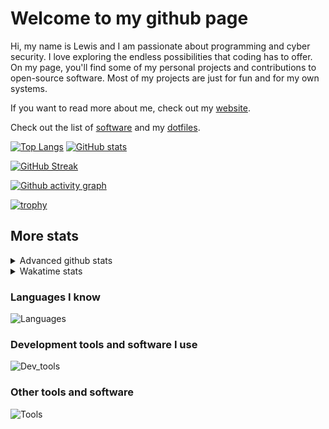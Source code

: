 # Welcome to my github page
Hi, my name is Lewis and I am passionate about programming and cyber security. I love exploring the endless possibilities that coding has to offer. On my page, you'll find some of my personal projects and contributions to open-source software. Most of my projects are just for fun and for my own systems.

If you want to read more about me, check out my [website](https://awesomelewis2007.github.io/).

Check out the list of [software](https://github.com/awesomelewis2007/awesomelewis2007/blob/master/software.md) and my [dotfiles](https://github.com/awesomelewis2007/dotfiles).



[![Top Langs](https://github-readme-stats.vercel.app/api/top-langs/?username=awesomelewis2007&hide=html,css,jupyter%20notebook&langs_count=10&layout=compact&theme=transparent&exclude_repo=GPT-code-repository)](https://github.com/anuraghazra/github-readme-stats) [![GitHub stats](https://github-readme-stats.vercel.app/api?username=awesomelewis2007&show_icons=true&theme=transparent)](https://github.com/anuraghazra/github-readme-stats)

[![GitHub Streak](https://streak-stats.demolab.com?user=Awesomelewis2007&theme=transparent)](https://git.io/streak-stats)

[![Github activity graph](https://github-readme-activity-graph.cyclic.app/graph?username=awesomelewis2007&theme=github-compact&area=true)](https://github.com/ashutosh00710/github-readme-activity-graph)

[![trophy](https://github-profile-trophy.vercel.app/?username=awesomelewis2007&theme=darkhub)](https://github.com/ryo-ma/github-profile-trophy)

## More stats
<details close>
<summary>Advanced github stats</summary>
<br>
  
![Metrics](https://raw.githubusercontent.com/awesomelewis2007/awesomelewis2007/master/github-metrics.svg)
  
</details>

<details close>
<summary>Wakatime stats</summary>
<br>

<!--START_SECTION:waka-->

```text
JavaScript   1 hr 14 mins    ███████▓░░░░░░░░░░░░░░░░░   30.87 %
HTML         42 mins         ████▒░░░░░░░░░░░░░░░░░░░░   17.58 %
CSS          33 mins         ███▒░░░░░░░░░░░░░░░░░░░░░   13.89 %
Python       31 mins         ███▒░░░░░░░░░░░░░░░░░░░░░   13.19 %
Markdown     25 mins         ██▓░░░░░░░░░░░░░░░░░░░░░░   10.36 %
C            14 mins         █▓░░░░░░░░░░░░░░░░░░░░░░░   06.14 %
Other        4 mins          ▒░░░░░░░░░░░░░░░░░░░░░░░░   01.85 %
Docker       4 mins          ▒░░░░░░░░░░░░░░░░░░░░░░░░   01.78 %
Bash         3 mins          ▒░░░░░░░░░░░░░░░░░░░░░░░░   01.47 %
Text         2 mins          ▒░░░░░░░░░░░░░░░░░░░░░░░░   00.85 %
JSON         1 min           ▒░░░░░░░░░░░░░░░░░░░░░░░░   00.68 %
Rust         1 min           ░░░░░░░░░░░░░░░░░░░░░░░░░   00.56 %
Makefile     0 secs          ░░░░░░░░░░░░░░░░░░░░░░░░░   00.38 %
CMake        0 secs          ░░░░░░░░░░░░░░░░░░░░░░░░░   00.25 %
Git Config   0 secs          ░░░░░░░░░░░░░░░░░░░░░░░░░   00.07 %
```

<!--END_SECTION:waka-->
</details>

### Languages I know
![Languages](https://skillicons.dev/icons?i=python,cpp,cs,c,javascript,nodejs,dotnet,bash,css,html,rust)
### Development tools and software I use
![Dev_tools](https://skillicons.dev/icons?i=git,docker,github,googlecloud,vscode,visualstudio,raspberrypi,linux,powershell,replit)
### Other tools and software
![Tools](https://skillicons.dev/icons?i=blender,ps,pr,ai,xd,figma)
